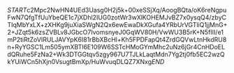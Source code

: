 $START$c2Mpc2NwHN4UEd3Uasg0H2j5k+00xeSSjXq/AoogBQta/oK6reNgpuFwN7QfgTfUuYbeQE1c7jXDhl2IUG0zotWr3wXlKOHEMJvBZ7x0ysqQ4/zbyCTIqMbYxLX+zXHKg9juXiaSWgN2Qx6ewEwaDkXGufa4YRbUrVGTliQ1jjMnG+2+JZqt5k6zsZVBLv8JGbcO7IvomsnyeJ0GqWV80H/VwWU3B5rK+N5fIII/e1mP2tiRtZoVIRULJAVYpK6I81rBbXBcHl+Kh5FPDFapQt4ZrdGQVwLtnHkdRU8n+RyYGSC1Lm505ymXBTl6E109W6SSTcHMoGYmMhc2uNz6jGr4CnHDoELdQRuhe5FzNa2+Wk3DTGGtqv5zgy967U7TJLkLaqtMdn7Yg2tj0fb5EC2wzQkYUiWCn5hXjn0VsugtBmXp/HuWvuqDLQZ7XNxg$END$